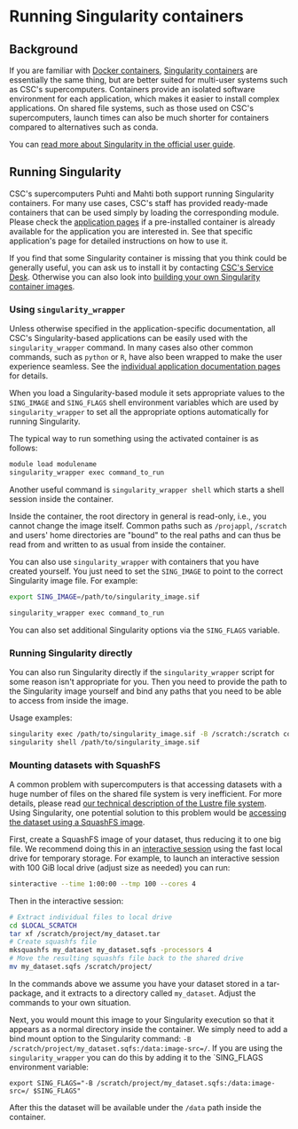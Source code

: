 # Running Singularity containers

## Background

If you are familiar with [Docker containers](https://en.wikipedia.org/wiki/Docker_(software)), [Singularity containers](https://sylabs.io/singularity/) are essentially the same thing, but are better suited for multi-user systems such as CSC's supercomputers. Containers provide an isolated software environment for each application, which makes it easier to install complex applications. On shared file systems, such as those used on CSC's supercomputers, launch times can also be much shorter for containers compared to alternatives such as conda.

You can [read more about Singularity in the official user guide](https://sylabs.io/guides/3.6/user-guide/).

## Running Singularity

CSC's supercomputers Puhti and Mahti both support running Singularity containers. For many use cases, CSC's staff has provided ready-made containers that can be used simply by loading the corresponding module. Please check the [application pages](../../apps/index.md) if a pre-installed container is already available for the application you are interested in. See that specific application's page for detailed instructions on how to use it.

If you find that some Singularity container is missing that you think could be generally useful, you can ask us to install it by contacting [CSC's Service Desk](https://www.csc.fi/en/contact-info).  Otherwise you can also look into [building your own Singularity container images](creating.md).

### Using `singularity_wrapper`

Unless otherwise specified in the application-specific documentation, all CSC's Singularity-based applications can be easily used with the `singularity_wrapper` command. In many cases also other common commands, such as `python` or `R`, have also been wrapped to make the user experience seamless. See the [individual application documentation pages](../../apps/index.md) for details.

When you load a Singularity-based module it sets appropriate values to the `SING_IMAGE` and `SING_FLAGS` shell environment variables which are used by `singularity_wrapper` to set all the appropriate options automatically for running Singularity.

The typical way to run something using the activated container is as follows:

```bash
module load modulename
singularity_wrapper exec command_to_run
```

Another useful command is `singularity_wrapper shell` which starts a shell session inside the container.

Inside the container, the root directory in general is read-only, i.e., you cannot change the image itself. Common paths such as `/projappl`, `/scratch` and users' home directories are "bound" to the real paths and can thus be read from and written to as usual from inside the container.

You can also use `singularity_wrapper` with containers that you have created yourself. You just need to set the `SING_IMAGE` to point to the correct Singularity image file. For example:

```bash
export SING_IMAGE=/path/to/singularity_image.sif

singularity_wrapper exec command_to_run
```

You can also set additional Singularity options via the `SING_FLAGS` variable.

### Running Singularity directly

You can also run Singularity directly if the `singularity_wrapper` script for some reason isn't appropriate for you.  Then you need to provide the path to the Singularity image yourself and bind any paths that you need to be able to access from inside the image.

Usage examples:

```bash
singularity exec /path/to/singularity_image.sif -B /scratch:/scratch command_to_run
singularity shell /path/to/singularity_image.sif
```

### Mounting datasets with SquashFS 

A common problem with supercomputers is that accessing datasets with a huge number of files on the shared file system is very inefficient. For more details, please read [our technical description of the Lustre file system](../lustre.md). Using Singularity, one potential solution to this problem would be [accessing the dataset using a SquashFS image](https://sylabs.io/guides/3.7/user-guide/bind_paths_and_mounts.html#squashfs-image-files). 

First, create a SquashFS image of your dataset, thus reducing it to one big file. We recommend doing this in an [interactive session](../running/interactive-usage.md) using the fast local drive for temporary storage. For example, to launch an interactive session with 100 GiB local drive (adjust size as needed) you can run:

```bash
sinteractive --time 1:00:00 --tmp 100 --cores 4
```

Then in the interactive session:
```bash
# Extract individual files to local drive
cd $LOCAL_SCRATCH
tar xf /scratch/project/my_dataset.tar
# Create squashfs file
mksquashfs my_dataset my_dataset.sqfs -processors 4
# Move the resulting squashfs file back to the shared drive
mv my_dataset.sqfs /scratch/project/
```

In the commands above we assume you have your dataset stored in a tar-package, and it extracts to a directory called `my_dataset`. Adjust the commands to your own situation.

Next, you would mount this image to your Singularity execution so that it appears as a normal directory inside the container.  We simply need to add a bind mount option to the Singularity command: `-B /scratch/project/my_dataset.sqfs:/data:image-src=/`. If you are using the `singularity_wrapper` you can do this by adding it to the `SING_FLAGS environment variable:

```
export SING_FLAGS="-B /scratch/project/my_dataset.sqfs:/data:image-src=/ $SING_FLAGS"
```

After this the dataset will be available under the `/data` path inside the container.
